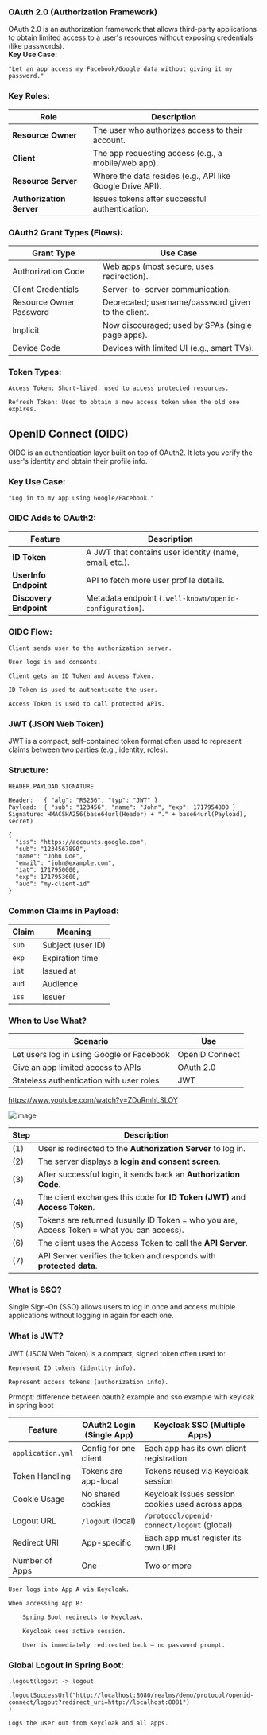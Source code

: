 ### OAuth 2.0 (Authorization Framework)
OAuth 2.0 is an authorization framework that allows third-party applications to obtain limited access to a user's resources without exposing credentials (like passwords).  
**Key Use Case:**  

    "Let an app access my Facebook/Google data without giving it my password."

### Key Roles:
| Role                     | Description                                               |
| ------------------------ | --------------------------------------------------------- |
| **Resource Owner**       | The user who authorizes access to their account.          |
| **Client**               | The app requesting access (e.g., a mobile/web app).       |
| **Resource Server**      | Where the data resides (e.g., API like Google Drive API). |
| **Authorization Server** | Issues tokens after successful authentication.            |

### OAuth2 Grant Types (Flows):
| Grant Type              | Use Case                                           |
| ----------------------- | -------------------------------------------------- |
| Authorization Code      | Web apps (most secure, uses redirection).          |
| Client Credentials      | Server-to-server communication.                    |
| Resource Owner Password | Deprecated; username/password given to the client. |
| Implicit                | Now discouraged; used by SPAs (single page apps).  |
| Device Code             | Devices with limited UI (e.g., smart TVs).         |

### Token Types:

    Access Token: Short-lived, used to access protected resources.

    Refresh Token: Used to obtain a new access token when the old one expires.

## OpenID Connect (OIDC)
OIDC is an authentication layer built on top of OAuth2. It lets you verify the user's identity and obtain their profile info.  
### Key Use Case:

    "Log in to my app using Google/Facebook."

### OIDC Adds to OAuth2:
| Feature                | Description                                             |
| ---------------------- | ------------------------------------------------------- |
| **ID Token**           | A JWT that contains user identity (name, email, etc.).  |
| **UserInfo Endpoint**  | API to fetch more user profile details.                 |
| **Discovery Endpoint** | Metadata endpoint (`.well-known/openid-configuration`). |

### OIDC Flow:

    Client sends user to the authorization server.

    User logs in and consents.

    Client gets an ID Token and Access Token.

    ID Token is used to authenticate the user.

    Access Token is used to call protected APIs.

### JWT (JSON Web Token)
JWT is a compact, self-contained token format often used to represent claims between two parties (e.g., identity, roles).

### Structure:
```
HEADER.PAYLOAD.SIGNATURE
```

```
Header:   { "alg": "RS256", "typ": "JWT" }
Payload:  { "sub": "123456", "name": "John", "exp": 1717954800 }
Signature: HMACSHA256(base64url(Header) + "." + base64url(Payload), secret)
```

```
{
  "iss": "https://accounts.google.com",
  "sub": "1234567890",
  "name": "John Doe",
  "email": "john@example.com",
  "iat": 1717950000,
  "exp": 1717953600,
  "aud": "my-client-id"
}
```

### Common Claims in Payload:
| Claim | Meaning           |
| ----- | ----------------- |
| `sub` | Subject (user ID) |
| `exp` | Expiration time   |
| `iat` | Issued at         |
| `aud` | Audience          |
| `iss` | Issuer            |


### When to Use What?
| Scenario                                  | Use            |
| ----------------------------------------- | -------------- |
| Let users log in using Google or Facebook | OpenID Connect |
| Give an app limited access to APIs        | OAuth 2.0      |
| Stateless authentication with user roles  | JWT            |    




https://www.youtube.com/watch?v=ZDuRmhLSLOY


![image](https://github.com/user-attachments/assets/884e31fd-58b9-4bc8-a1e3-c9e32fed1f18)  

| Step | Description                                                                               |
| ---- | ----------------------------------------------------------------------------------------- |
| (1)  | User is redirected to the **Authorization Server** to log in.                             |
| (2)  | The server displays a **login and consent screen**.                                       |
| (3)  | After successful login, it sends back an **Authorization Code**.                          |
| (4)  | The client exchanges this code for **ID Token (JWT)** and **Access Token**.               |
| (5)  | Tokens are returned (usually ID Token = who you are, Access Token = what you can access). |
| (6)  | The client uses the Access Token to call the **API Server**.                              |
| (7)  | API Server verifies the token and responds with **protected data**.                       |

### What is SSO?

Single Sign-On (SSO) allows users to log in once and access multiple applications without logging in again for each one.  

### What is JWT?

JWT (JSON Web Token) is a compact, signed token often used to:

    Represent ID tokens (identity info).

    Represent access tokens (authorization info).

Prmopt: difference between oauth2 example and sso example with keyloak in spring boot

| Feature           | OAuth2 Login (Single App) | Keycloak SSO (Multiple Apps)                     |
| ----------------- | ------------------------- | ------------------------------------------------ |
| `application.yml` | Config for one client     | Each app has its own client registration         |
| Token Handling    | Tokens are app-local      | Tokens reused via Keycloak session               |
| Cookie Usage      | No shared cookies         | Keycloak issues session cookies used across apps |
| Logout URL        | `/logout` (local)         | `/protocol/openid-connect/logout` (global)       |
| Redirect URI      | App-specific              | Each app must register its own URI               |
| Number of Apps    | One                       | Two or more                                      |  


    User logs into App A via Keycloak.

    When accessing App B:

        Spring Boot redirects to Keycloak.

        Keycloak sees active session.

        User is immediately redirected back — no password prompt.

### Global Logout in Spring Boot:

```
.logout(logout -> logout
    .logoutSuccessUrl("http://localhost:8080/realms/demo/protocol/openid-connect/logout?redirect_uri=http://localhost:8081")
)
```
    Logs the user out from Keycloak and all apps.
